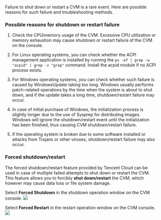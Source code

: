 Failure to shut down or restart a CVM is a rare event. Here are possible reasons for such failure and troubleshooting methods.

### Possible reasons for shutdown or restart failure

1. Check the CPU/memory usage of the CVM. Excessive CPU utilization or memory exhaustion may cause shutdown or restart failure of the CVM on the console.

2. For Linux operating systems, you can check whether the ACPI management application is installed by running the `ps -ef | grep -w "acpid" | grep -v "grep"` command. Install the acpid module if no ACPI process exists.

3. For Windows operating systems, you can check whether such failure is caused by WindowsUpdate taking too long. Windows usually performs patch-related operations by the time when the system is about to shut down, and if the update takes a long time, shutdown/restart failure may occur.

4. In case of initial purchase of Windows, the initialization process is slightly longer due to the use of Sysprep for distributing images. Windows will ignore the shutdown/restart event until the initialization has been finished, thus causing CVM shutdown/restart failure.

5. If the operating system is broken due to some software installed or attacks from Trojans or other viruses, shutdown/restart failure may also occur.


### Forced shutdown/restart

The forced shutdown/restart feature provided by Tencent Cloud can be used in case of multiple failed attempts to shut down or restart the CVM. This feature allows you to forcibly **shut down/restart** the CVM, which however may cause data loss or file system damage.

Select **Forced Shutdown** in the shutdown operation window on the CVM console.
![](https://main.qcloudimg.com/raw/22db326eebab11c60e6bbcf8baa23144.png)

Select **Forced Restart** in the restart operation window on the CVM console.
![](https://main.qcloudimg.com/raw/61ae4a4185110b7ff86507e15047211f.png)


